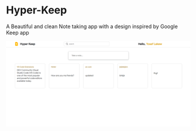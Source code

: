 # Hyper-Keep

A Beautiful and clean Note taking app with a design inspired by Google Keep app

![windows11-light-mode](https://github.com/YOSEF-CODER/Hyper-Keep/blob/master/Capture.PNG)
